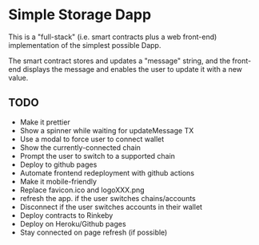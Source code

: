 # Simple Storage Dapp

This is a "full-stack" (i.e. smart contracts plus a web front-end) implementation of the simplest possible Dapp.

The smart contract stores and updates a "message" string, and the front-end displays the message and enables the user to update it with a new value.

## TODO

- Make it prettier
- Show a spinner while waiting for updateMessage TX
- Use a modal to force user to connect wallet
- Show the currently-connected chain
- Prompt the user to switch to a supported chain
- Deploy to github pages
- Automate frontend redeployment with github actions
- Make it mobile-friendly
- Replace favicon.ico and logoXXX.png
- refresh the app. if the user switches chains/accounts
- Disconnect if the user switches accounts in their wallet
- Deploy contracts to Rinkeby
- Deploy on Heroku/Github pages
- Stay connected on page refresh (if possible)
